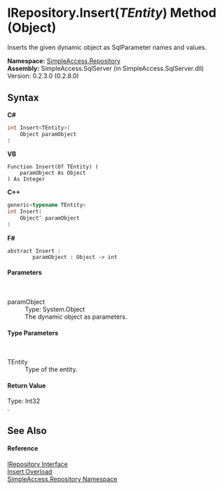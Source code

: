 # IRepository.Insert(*TEntity*) Method (Object)
 

Inserts the given dynamic object as SqlParameter names and values.

**Namespace:**&nbsp;<a href="41571b4f-ca9a-e902-c5ef-a7c14c631bb2">SimpleAccess.Repository</a><br />**Assembly:**&nbsp;SimpleAccess.SqlServer (in SimpleAccess.SqlServer.dll) Version: 0.2.3.0 (0.2.8.0)

## Syntax

**C#**<br />
``` C#
int Insert<TEntity>(
	Object paramObject
)

```

**VB**<br />
``` VB
Function Insert(Of TEntity) ( 
	paramObject As Object
) As Integer
```

**C++**<br />
``` C++
generic<typename TEntity>
int Insert(
	Object^ paramObject
)
```

**F#**<br />
``` F#
abstract Insert : 
        paramObject : Object -> int 

```


#### Parameters
&nbsp;<dl><dt>paramObject</dt><dd>Type: System.Object<br />The dynamic object as parameters.</dd></dl>

#### Type Parameters
&nbsp;<dl><dt>TEntity</dt><dd>Type of the entity.</dd></dl>

#### Return Value
Type: Int32<br />.

## See Also


#### Reference
<a href="fd07fd9c-c261-ae68-1133-7b203b4c101f">IRepository Interface</a><br /><a href="e84d94ba-f197-086a-6523-be7a44b63a75">Insert Overload</a><br /><a href="41571b4f-ca9a-e902-c5ef-a7c14c631bb2">SimpleAccess.Repository Namespace</a><br />